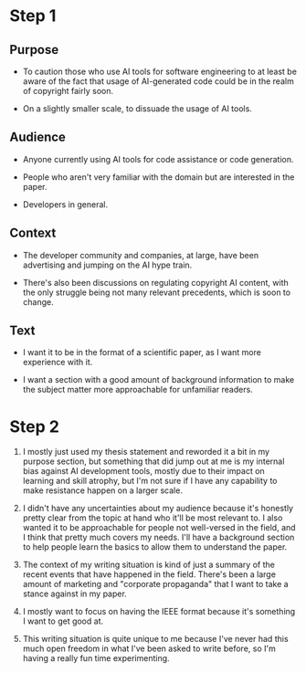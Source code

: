 
# Step 1

## Purpose

- To caution those who use AI tools for software engineering to at least be
aware of the fact that usage of AI-generated code could be in the realm of
copyright fairly soon.

- On a slightly smaller scale, to dissuade the usage of AI tools.

## Audience

- Anyone currently using AI tools for code assistance or code generation.

- People who aren't very familiar with the domain but are interested in
the paper.

- Developers in general.

## Context

- The developer community and companies, at large, have been advertising
and jumping on the AI hype train.

- There's also been discussions on regulating copyright AI content, with
the only struggle being not many relevant precedents, which is soon to change.

## Text

- I want it to be in the format of a scientific paper, as I want more
experience with it.

- I want a section with a good amount of background information to make the
subject matter more approachable for unfamiliar readers.

# Step 2

1. I mostly just used my thesis statement and reworded it a bit in my purpose
section, but something that did jump out at me is my internal bias against AI
development tools, mostly due to their impact on learning and skill atrophy,
but I'm not sure if I have any capability to make resistance happen on a
larger scale.

2. I didn't have any uncertainties about my audience because it's honestly
pretty clear from the topic at hand who it'll be most relevant to. I also
wanted it to be approachable for people not well-versed in the field, and
I think that pretty much covers my needs. I'll have a background section to
help people learn the basics to allow them to understand the paper.

3. The context of my writing situation is kind of just a summary of the
recent events that have happened in the field. There's been a large amount
of marketing and "corporate propaganda" that I want to take a stance against
in my paper.

4. I mostly want to focus on having the IEEE format because it's something
I want to get good at.

5. This writing situation is quite unique to me because I've never had this
much open freedom in what I've been asked to write before, so I'm having a
really fun time experimenting.

